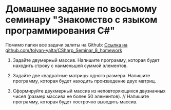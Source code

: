 # Домашнее задание по восьмому семинару "Знакомство с языком программирования С#"

Помимо папки все задачи залиты на Github: [Ссылка на github.com/tolyan-yalta/CSharp_Seminar_8_homework](https://github.com/tolyan-yalta/CSharp_Seminar_8_homework.git)


1. Задайте двумерный массив. Напишите программу, которая будет находить строку с наименьшей суммой элементов.

2. Задайте две квадратные матрицы одного размера. Напишите программу, которая будет находить произведение двух матриц.

3. Сформируйте двухмерный массив из неповторяющихся двузначных чисел (размер массива не более 50 элементов). 
// Напишите программу, которая будет построчно выводить массив.
